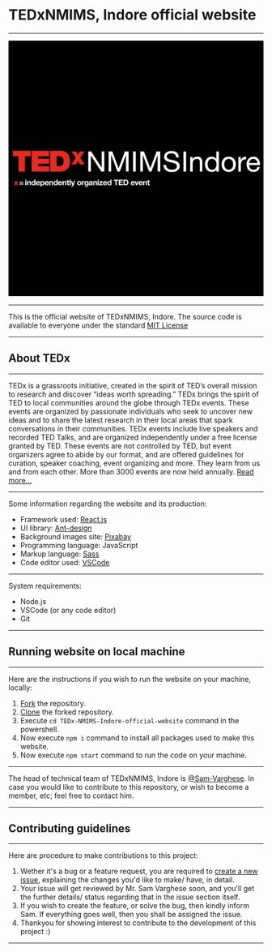 # TEDxNMIMS, Indore official website

---

![TEDx logo](%PUBLIC%/../public/images/tedNMIMSBg.jpg)

---

This is the official website of TEDxNMIMS, Indore. The source code is available to everyone under the standard [MIT License](https://github.com/TEDx-NMIMS-Indore/TEDx-NMIMS-Indore-official-website/blob/main/LICENSE)

---

## About TEDx

---

TEDx is a grassroots initiative, created in the spirit of TED’s overall mission to research and discover “ideas worth spreading.” TEDx brings the spirit of TED to local communities around the globe through TEDx events. These events are organized by passionate individuals who seek to uncover new ideas and to share the latest research in their local areas that spark conversations in their communities. TEDx events include live speakers and recorded TED Talks, and are organized independently under a free license granted by TED. These events are not controlled by TED, but event organizers agree to abide by our format, and are offered guidelines for curation, speaker coaching, event organizing and more. They learn from us and from each other. More than 3000 events are now held annually. [Read more...](https://www.ted.com/about/programs-initiatives/tedx-program)

---

Some information regarding the website and its production:

- Framework used: [React.js](https://reactjs.org)
- UI library: [Ant-design](https://ant.design/)
- Background images site: [Pixabay](https://pixabay.com/)
- Programming language: JavaScript
- Markup language: [Sass](https://sass-lang.com/)
- Code editor used: [VSCode](https://code.visualstudio.com/)

---

System requirements:

- Node.js
- VSCode (or any code editor)
- Git

---

## Running website on local machine

---

Here are the instructions if you wish to run the website on your machine, locally:

1. [Fork](https://docs.github.com/en/get-started/quickstart/fork-a-repo) the repository.
2. [Clone](https://docs.github.com/en/repositories/creating-and-managing-repositories/cloning-a-repository) the forked repository.
3. Execute `cd TEDx-NMIMS-Indore-official-website` command in the powershell.
4. Now execute `npm i` command to install all packages used to make this website.
5. Now execute `npm start` command to run the code on your machine.

---

The head of technical team of TEDxNMIMS, Indore is [@Sam-Varghese](https://www.linkedin.com/in/sam-varghese-1a7701209/). In case you would like to contribute to this repository, or wish to become a member, etc; feel free to contact him.

---

## Contributing guidelines

---

Here are procedure to make contributions to this project:

1. Wether it's a bug or a feature request, you are required to [create a new issue](https://docs.github.com/en/issues/tracking-your-work-with-issues/creating-an-issue), explaining the changes you'd like to make/ have, in detail.
2. Your issue will get reviewed by Mr. Sam Varghese soon, and you'll get the further details/ status regarding that in the issue section itself.
3. If you wish to create the feature, or solve the bug, then kindly inform Sam. If everything goes well, then you shall be assigned the issue.
4. Thankyou for showing interest to contribute to the development of this project :)

---